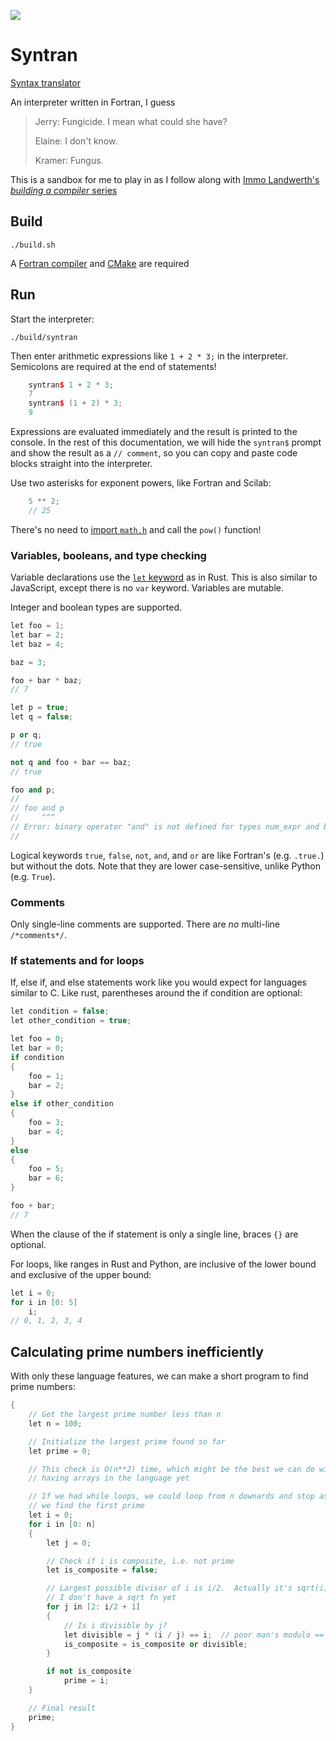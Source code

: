 
![](https://github.com/JeffIrwin/syntran/workflows/CI/badge.svg)

# Syntran

[Syntax translator](https://www.practo.com/medicine-info/syntran-100-mg-capsule-18930)

An interpreter written in Fortran, I guess

> Jerry: Fungicide. I mean what could she have?
>
> Elaine: I don't know.
>
> Kramer: Fungus.

This is a sandbox for me to play in as I follow along with [Immo Landwerth's _building a compiler_ series](https://www.youtube.com/playlist?list=PLRAdsfhKI4OWNOSfS7EUu5GRAVmze1t2y)

## Build

    ./build.sh

A [Fortran compiler](https://fortran-lang.org/en/compilers/) and [CMake](https://cmake.org/download/) are required

## Run

Start the interpreter:

    ./build/syntran

Then enter arithmetic expressions like `1 + 2 * 3;` in the interpreter.  Semicolons are required at the end of statements!

<!-- cpp is the closest match I can find for markdown syntax highlighting -->

```cpp
    syntran$ 1 + 2 * 3;
    7
    syntran$ (1 + 2) * 3;
    9
```

Expressions are evaluated immediately and the result is printed to the console.  In the rest of this documentation, we will hide the `syntran$` prompt and show the result as a `// comment`, so you can copy and paste code blocks straight into the interpreter.

Use two asterisks for exponent powers, like Fortran and Scilab:

```cpp
    5 ** 2;
    // 25
```

There's no need to [import `math.h`](https://en.cppreference.com/w/c/numeric/math/pow) and call the `pow()` function!

### Variables, booleans, and type checking

Variable declarations use the [`let` keyword](https://doc.rust-lang.org/std/keyword.let.html) as in Rust.  This is also similar to JavaScript, except there is no `var` keyword.  Variables are mutable.

Integer and boolean types are supported.

```cpp
let foo = 1;
let bar = 2;
let baz = 4;

baz = 3;

foo + bar * baz;
// 7

let p = true;
let q = false;

p or q;
// true

not q and foo + bar == baz;
// true

foo and p;
//
// foo and p
//     ^^^
// Error: binary operator "and" is not defined for types num_expr and bool_expr
// 

```

Logical keywords `true`, `false`, `not`, `and`, and `or` are like Fortran's (e.g. `.true.`) but without the dots.  Note that they are lower case-sensitive, unlike Python (e.g. `True`).

### Comments

Only single-line comments are supported.  There are _no_ multi-line `/*comments*/`.

### If statements and for loops

If, else if, and else statements work like you would expect for languages similar to C.  Like rust, parentheses around the if condition are optional:

```cpp
let condition = false;
let other_condition = true;

let foo = 0;
let bar = 0;
if condition
{
    foo = 1;
    bar = 2;
}
else if other_condition
{
    foo = 3;
    bar = 4;
}
else
{
    foo = 5;
    bar = 6;
}

foo + bar;
// 7
```

When the clause of the if statement is only a single line, braces `{}` are optional.

For loops, like ranges in Rust and Python, are inclusive of the lower bound and exclusive of the upper bound:

```cpp
let i = 0;
for i in [0: 5]
    i;
// 0, 1, 2, 3, 4
```

## Calculating prime numbers inefficiently 

With only these language features, we can make a short program to find prime numbers:

```cpp
{
	// Get the largest prime number less than n
	let n = 100;

	// Initialize the largest prime found so far
	let prime = 0;

	// This check is O(n**2) time, which might be the best we can do without
	// having arrays in the language yet

	// If we had while loops, we could loop from n downards and stop as soon as
	// we find the first prime
	let i = 0;
	for i in [0: n]
	{
		let j = 0;

		// Check if i is composite, i.e. not prime
		let is_composite = false;

		// Largest possible divisor of i is i/2.  Actually it's sqrt(i) but
		// I don't have a sqrt fn yet
		for j in [2: i/2 + 1]
		{
			// Is i divisible by j?
			let divisible = j * (i / j) == i;  // poor man's modulo == 0
			is_composite = is_composite or divisible;
		}

		if not is_composite
			prime = i;
	}

	// Final result
	prime;
}
```
